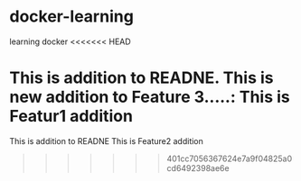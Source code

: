 # docker-learning
learning docker
<<<<<<< HEAD

This is addition to READNE.
This is new addition to Feature 3.....:
This is Featur1 addition
=======
This is addition to READNE
This is Feature2 addition
>>>>>>> 401cc7056367624e7a9f04825a0cd6492398ae6e
